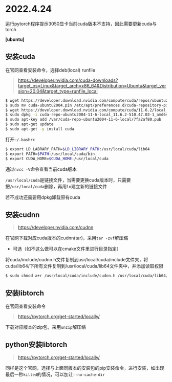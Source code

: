 # 2022.4.24

运行pytorch程序提示3050显卡当前cuda版本不支持，因此需要更新cuda与torch

**[ubuntu]**

## 安装cuda

在官网查看安装命令，选择deb(local)
runfile
> https://developer.nvidia.com/cuda-downloads?target_os=Linux&target_arch=x86_64&Distribution=Ubuntu&target_version=20.04&target_type=runfile_local

```bash
$ wget https://developer.download.nvidia.com/compute/cuda/repos/ubuntu2004/x86_64/cuda-ubuntu2004.pin
$ sudo mv cuda-ubuntu2004.pin /etc/apt/preferences.d/cuda-repository-pin-600
$ wget https://developer.download.nvidia.com/compute/cuda/11.6.2/local_installers/cuda-repo-ubuntu2004-11-6-local_11.6.2-510.47.03-1_amd64.deb
$ sudo dpkg -i cuda-repo-ubuntu2004-11-6-local_11.6.2-510.47.03-1_amd64.deb
$ sudo apt-key add /var/cuda-repo-ubuntu2004-11-6-local/7fa2af80.pub
$ sudo apt-get update
$ sudo apt-get -y install cuda
```

打开`~/.bashrc`

```bash
$ export LD_LABRARY_PATH=$LD_LIBRARY_PATH:/usr/local/cuda/lib64
$ export PATH=$PATH:/usr/local/cuda/bin
$ export CUDA_HOME=$CUDA_HOME:/usr/local/cuda
```

通过`nvcc -V`命令查看当前cuda版本

`/usr/local/cuda`是链接文件，当需要更换cuda版本时，只需要把`/usr/local/cuda`删除，再用`ln`建立新的链接文件

若不成功还需要用dpkg卸载原有cuda

## 安装cudnn

> https://developer.nvidia.com/cudnn

在官网下载对应cuda版本的cudnn(tar)，采用`tar -zvf`解压缩

- 可选（如不这么做可以在cmake文件里进行目录指定）

将cuda/include/cudnn.h文件复制到usr/local/cuda/include文件夹，将cuda/lib64/下所有文件复制到/usr/local/cuda/lib64文件夹中，并添加读取权限

```bash
$ sudo chmod a+r /usr/local/cuda/include/cudnn.h /usr/local/cuda/lib64/libcudnn*
```
## 安装libtorch

在官网查看安装命令

> https://pytorch.org/get-started/locally/

下载对应版本的zip包，采用`unzip`解压缩



## python安装libtorch

> https://pytorch.org/get-started/locally/

同样是这个官网，选择与上面同版本的安装包的pip安装命令，进行安装，如出现最后一秒`killed`的情况，可以加让`--no-cache-dir`